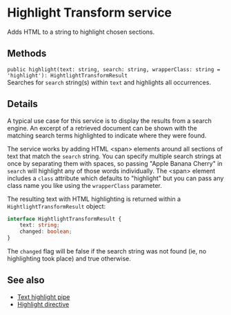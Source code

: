 # Highlight Transform service

Adds HTML to a string to highlight chosen sections.

## Methods

`public highlight(text: string, search: string, wrapperClass: string = 'highlight'): HightlightTransformResult`<br/>
Searches for `search` string(s) within `text` and highlights all occurrences.

## Details

A typical use case for this service is to display the results from a search engine.
An excerpt of a retrieved document can be shown with the matching search terms
highlighted to indicate where they were found.

The service works by adding HTML &lt;span> elements around all sections of text
that match the `search` string. You can specify multiple search strings at once by
separating them with spaces, so passing "Apple Banana Cherry" in `search` will
highlight any of those words individually. The &lt;span> element includes a
`class` attribute which defaults to "highlight" but you can pass any class name
you like using the `wrapperClass` parameter.

The resulting text with HTML highlighting is returned within a `HightlightTransformResult`
object:

```ts
interface HightlightTransformResult {
    text: string;
    changed: boolean;
}
```

The `changed` flag will be false if the search string was not found (ie, no highlighting
took place) and true otherwise.

## See also

-   [Text highlight pipe](text-highlight.pipe.md)
-   [Highlight directive](highlight.directive.md)
